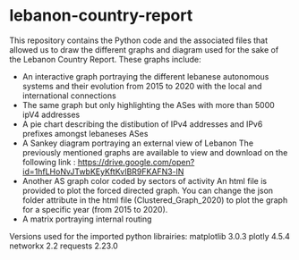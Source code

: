 # lebanon-country-report
This repository contains the Python code and the associated files that allowed us to draw the different graphs and diagram used for the sake of the Lebanon Country Report.
These graphs include:
  - An interactive graph portraying the different lebanese autonomous systems and their evolution from 2015 to 2020 with the local and         international connections
  - The same graph but only highlighting the ASes with more than 5000 ipV4 addresses
  - A pie chart describing the distibution of IPv4 addresses and IPv6 prefixes amongst lebaneses ASes
  - A Sankey diagram portraying an external view of Lebanon
The previously mentioned graphs are available to view and download on the following link :
https://drive.google.com/open?id=1hfLHoNvJTwbKEyKftKvIBR9FKAFN3-lN
  - Another AS graph color coded by sectors of activity
An html file is provided to plot the forced directed graph. You can change the json folder attribute in the html file  (Clustered_Graph_2020) to plot the graph for a specific year (from 2015 to 2020). 
  - A matrix portraying internal routing
 
Versions used for the imported python librairies:
matplotlib 3.0.3
plotly 4.5.4
networkx 2.2
requests 2.23.0
 
